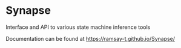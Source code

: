 Synapse
=======

Interface and API to various state machine inference tools

Documentation can be found at https://ramsay-t.github.io/Synapse/
